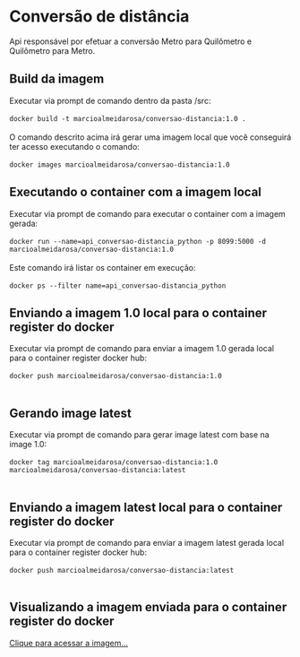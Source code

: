 # Conversão de distância
Api responsável por efetuar a conversão Metro para Quilômetro e Quilômetro para Metro.

## Build da imagem

Executar via prompt de comando dentro da pasta /src: </br></br>
`docker build -t marcioalmeidarosa/conversao-distancia:1.0 .`</br></br>
O comando descrito acima irá gerar uma imagem local que você conseguirá ter acesso executando o comando: </br></br>
`docker images marcioalmeidarosa/conversao-distancia:1.0`

## Executando o container com a imagem local

Executar via prompt de comando para executar o container com a imagem gerada: </br></br>
`docker run --name=api_conversao-distancia_python -p 8099:5000 -d marcioalmeidarosa/conversao-distancia:1.0`</br></br>
Este comando irá listar os container em execução: </br></br>
`docker ps --filter name=api_conversao-distancia_python`

## Enviando a imagem 1.0 local para o container register do docker

Executar via prompt de comando para enviar a imagem 1.0 gerada local para o container register docker hub: </br></br>
`docker push marcioalmeidarosa/conversao-distancia:1.0`</br></br>

## Gerando image latest

Executar via prompt de comando para gerar image latest com base na image 1.0: </br></br>
`docker tag marcioalmeidarosa/conversao-distancia:1.0 marcioalmeidarosa/conversao-distancia:latest`</br></br>

## Enviando a imagem latest local para o container register do docker

Executar via prompt de comando para enviar a imagem latest gerada local para o container register docker hub: </br></br>
`docker push marcioalmeidarosa/conversao-distancia:latest`</br></br>

## Visualizando a imagem enviada para o container register do docker
[Clique para acessar a imagem...](https://hub.docker.com/repository/docker/marcioalmeidarosa/conversao-distancia)